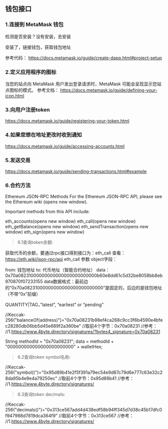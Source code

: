 ## 钱包接口

### 1.连接到 MetaMask 钱包
检测是否安装？没有安装，去安装  

安装了，链接钱包，获取钱包地址  

参考代码：
https://docs.metamask.io/guide/create-dapp.html#project-setup  

### 2.定义应用程序的图标
当您的站点向 MetaMask 用户发出登录请求时，MetaMask 可能会呈现显示您站点图标的模式。
参考文档：
https://docs.metamask.io/guide/defining-your-icon.html

### 3.向用户注册token
https://docs.metamask.io/guide/registering-your-token.html

### 4.如果您想在地址更改时收到通知
https://docs.metamask.io/guide/accessing-accounts.html

### 5.发送交易
https://docs.metamask.io/guide/sending-transactions.html#example

### 6.合约方法
Ethereum JSON-RPC Methods
For the Ethereum JSON-RPC API, please see the Ethereum wiki (opens new window).

Important methods from this API include:

eth_accounts(opens new window)
eth_call(opens new window)
eth_getBalance(opens new window)
eth_sendTransaction(opens new window)
eth_sign(opens new window)

> 6.1查询token余额:  

获取代币的余额，要通过rpc接口得到接口为：eth_call
查看：https://eth.wiki/json-rpc/api   eth_call
参数
object字段：

from: 钱包地址
to: 代币地址（智能合约地址）
data：0x70a08231000000000000000000000000b60e8dd61c5d32be8058bb8eb970870f07233155
data数据格式：最前边的“0x70a08231000000000000000000000000”是固定的，后边的是钱包地址（不带“0x”前缀）

QUANTITY|TAG，”latest”, “earliest” or “pending”


//Keccak-256("balanceOf(address)")="0x70a08231b98ef4ca268c9cc3f6b4590e4bfec28280db06bb5d45e689f2a360be"
//取前4个字节：0x70a08231
//参考：
//1.https://www.4byte.directory/signatures/?bytes4_signature=0x70a08231

String methodId = "0x70a08231";
data = methodId + "000000000000000000000000" + walletHex;

> 6.2查询token symbol名称:  

//Keccak-256("symbol()")="0x95d89b41e2f5f391a79ec54e9d87c79d6e777c63e32c28da95b4e9e4a79250ec"
//取前4个字节：0x95d89b41
//参考：
//1.https://www.4byte.directory/signatures/

>  6.3查询token decimals:

//Keccak-256("decimals()")="0x313ce567add4d438edf58b94ff345d7d38c45b17dfc0f947988d7819dca364f9"
//取前4个字节：0x313ce567
//参考：
//1.https://www.4byte.directory/signatures/


